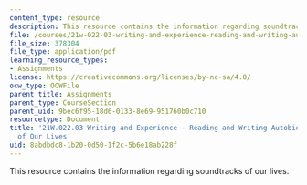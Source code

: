```yaml
---
content_type: resource
description: This resource contains the information regarding soundtracks of our lives.
file: /courses/21w-022-03-writing-and-experience-reading-and-writing-autobiography-spring-2014/8abdbdc81b200d501f2c5b6e18ab228f_MIT21W_022_03S14_SoundTrack.pdf
file_size: 378304
file_type: application/pdf
learning_resource_types:
- Assignments
license: https://creativecommons.org/licenses/by-nc-sa/4.0/
ocw_type: OCWFile
parent_title: Assignments
parent_type: CourseSection
parent_uid: 9bec6f95-18d6-0133-8e69-951760b0c710
resourcetype: Document
title: '21W.022.03 Writing and Experience - Reading and Writing Autobiography: Soundtracks
  of Our Lives'
uid: 8abdbdc8-1b20-0d50-1f2c-5b6e18ab228f
---
```

This resource contains the information regarding soundtracks of our lives.